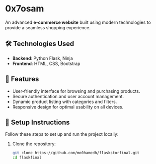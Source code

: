 # 0x7osam

An advanced **e-commerce website** built using modern technologies to provide a seamless shopping experience.  

## 🛠️ Technologies Used

- **Backend**: Python Flask, Ninja
- **Frontend**: HTML, CSS, Bootstrap  

## 🚀 Features

- User-friendly interface for browsing and purchasing products.  
- Secure authentication and user account management.  
- Dynamic product listing with categories and filters.  
- Responsive design for optimal usability on all devices.  

## 🔧 Setup Instructions

Follow these steps to set up and run the project locally:  

1. Clone the repository:  
   ```bash
   git clone https://github.com/mo0hamedh/flaskstorfinal.git
   cd flaskfinal 
